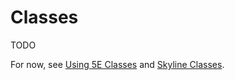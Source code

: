 # Classes

TODO

For now, see [Using 5E Classes](210-using-5e-classes.md) and [Skyline Classes](250-skyline-classes.md).
